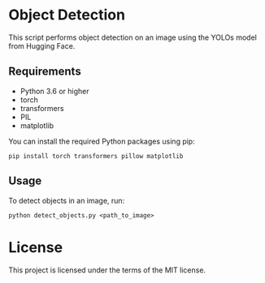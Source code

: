 # Object Detection

This script performs object detection on an image using the YOLOs model from Hugging Face.

## Requirements

- Python 3.6 or higher
- torch
- transformers
- PIL
- matplotlib

You can install the required Python packages using pip:

`pip install torch transformers pillow matplotlib`

## Usage
To detect objects in an image, run:

`python detect_objects.py <path_to_image>`

# License
This project is licensed under the terms of the MIT license.

